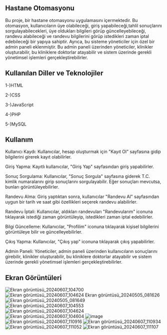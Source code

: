 Hastane Otomasyonu
-------------------------------------------------------------------------------------------------------------------------------------------------------------
Bu proje, bir hastane otomasyonu uygulamasını içermektedir. Bu otomasyon, kullanıcıların üye olabileceği, giriş yapabileceği,tahlil sonuçlarını sorgulayabilecekleri, üye oldukları bilgileri görüp güncelleyebileceği, randevu alabileceği ve randevu bilgilerini görüp istedikleri zaman iptal edebileceği bir yapıya sahiptir. Ayrıca, bu sisteme yöneticiler için özel bir admin paneli eklenmiştir. Bu admin paneli üzerinden yöneticiler, klinikler oluşturabilir, bu kliniklere doktorlar atayabilir ve sistem üzerinde gerekli yönetimsel işlemleri gerçekleştirebilirler.

Kullanılan Diller ve Teknolojiler
-------------------------------------------------------------------------------------------------------------------------------------------------------------
1-)HTML

2-)CSS

3-)JavaScript

4-)PHP

5-)MySQL

Kullanım
-------------------------------------------------------------------------------------------------------------------------------------------------------------
Kullanıcı Kaydı: Kullanıcılar, hesap oluşturmak için "Kayıt Ol" sayfasına gidip bilgilerini girerek kayıt olabilirler.

Giriş Yapma: Kayıtlı kullanıcılar, "Giriş Yap" sayfasından giriş yapabilirler.

Sonuç Sorgulama: Kullanıcılar, "Sonuç Sorgula" sayfasına giderek T.C. kimlik numaralarını girip sonuçlarını sorgulayabilir. Eğer sonuçları mevcutsa, bunları görüntüleyebilirler.

Randevu Alma: Giriş yaptıktan sonra, kullanıcılar "Randevu Al" sayfasından uygun bir tarih ve saat gibi özellikleri seçerek randevu alabilirler.

Randevu İptali: Kullanıcılar, aldıkları randevuları "Randevularım" iconuna tıklayarak istediği zaman görüntüleyip, istedikleri zaman iptal edebilirler.

Bilgi Güncelleme: Kullanıcılar, "Profilim" iconuna tıklayarak kişisel bilgilerini görüntüleye
bilir ve güncelleyebilirler.

Çıkış Yapma: Kullanıcılar, "Çıkış yap" iconuna tıklayarak çıkış yapabilirler. 

Admin Paneli: Yöneticiler, admin paneli üzerinden kullanıcıların sonuçlarını girebilir, klinikler oluşturabilir, bu kliniklere doktorlar atayabilir ve sistem üzerinde gerekli yönetimsel işlemleri gerçekleştirebilirler.

Ekran Görüntüleri
-------------------------------------------------------------------------------------------------------------------------------------------------------------
![Ekran görüntüsü_20240607_104700](https://github.com/bilalakb/Hastane_Otomasyonu/assets/98328978/aa47f65d-6ae7-445e-b9db-0f7e96e16de1)
![![Ekran görüntüsü_20240607_104624](https://github.com/bilalakb/Hastane-Otomasyon/assets/98328978/0bd3ac77-cf74-4c48-b829-415baef4584f)
Ekran görüntüsü_20240505_081626](https://github.com/bilalakb/Hastane-Otomasyon/assets/98328978/6ea38460-b71e-47b4-afa2-53645c5ca4e6)
![Ekran görüntüsü_20240505_081649](https://github.com/bilalakb/Hastane-Otomasyon/assets/98328978/e55b562c-6edc-4793-b0b2-b2fa49ec1c3c)
![Ekran görüntüsü_20240607_104553](https://github.com/bilalakb/Hastane-Otomasyon/assets/98328978/c33b83d7-e9e8-4e3b-8234-3c16f14a6669)
![Ekran görüntüsü_20240607_104624](https://github.com/bilalakb/Hastane-Otomasyon/assets/98328978/3d8b7944-1d37-426c-8835-71a1a2f3e4b3)
![Ekran görüntüsü_20240607_104604](https://github.com/bilalakb/Hastane-Otomasyon/assets/98328978/1a8ca25c-1a1d-4f68-82cb-207e0b3e517a)
![image](https://github.com/bilalakb/Hastane-Otomasyon/assets/98328978/86dfa0cb-6f0d-40dc-82c9-96fb1872261e)
![Ekran görüntüsü_20240607_110916](https://github.com/bilalakb/Hastane-Otomasyon/assets/98328978/b224744c-58fe-4a86-addf-ac6da0e2881a)
![Ekran görüntüsü_20240607_110934](https://github.com/bilalakb/Hastane-Otomasyon/assets/98328978/ca7b5196-cba0-4f94-8b4d-e26a9d6130a9)
![Ekran görüntüsü_20240607_111052](https://github.com/bilalakb/Hastane-Otomasyon/assets/98328978/09299f0e-901f-4687-b59e-ad511c88daa4)
![Ekran görüntüsü_20240607_111107](https://github.com/bilalakb/Hastane-Otomasyon/assets/98328978/11ac2441-b492-476d-ad57-bbf12e7cdb87)
